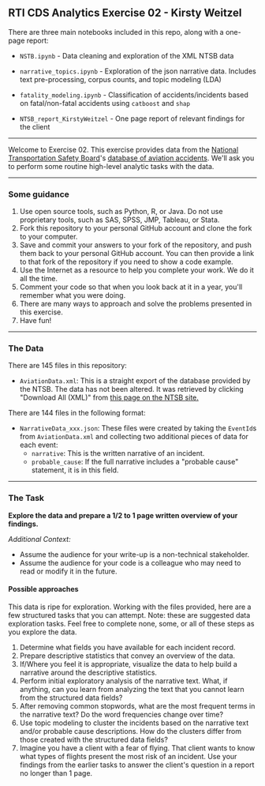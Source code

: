 ## RTI CDS Analytics Exercise 02 - Kirsty Weitzel


There are three main notebooks included in this repo, along with a one-page report:

- `NSTB.ipynb` - Data cleaning and exploration of the XML NTSB data

- `narrative_topics.ipynb` - Exploration of the json narrative data. Includes text pre-processing, corpus counts, and topic modeling (LDA)

- `fatality_modeling.ipynb` - Classification of accidents/incidents based on fatal/non-fatal accidents using `catboost` and `shap`

- `NTSB_report_KirstyWeitzel` - One page report of relevant findings for the client


--------

Welcome to Exercise 02. This exercise provides data from the [National Transportation Safety Board](http://www.ntsb.gov/Pages/default.aspx)'s [database of aviation accidents](http://www.ntsb.gov/_layouts/ntsb.aviation/index.aspx). We'll ask you to perform some routine high-level analytic tasks with the data. 

----

### Some guidance

1. Use open source tools, such as Python, R, or Java. Do not use proprietary tools, such as SAS, SPSS, JMP, Tableau, or Stata. 
2. Fork this repository to your personal GitHub account and clone the fork to your computer.
3. Save and commit your answers to your fork of the repository, and push them back to your personal GitHub account. You can then provide a link to that fork of the repository if you need to show a code example.
4. Use the Internet as a resource to help you complete your work. We do it all the time.
5. Comment your code so that when you look back at it in a year, you'll remember what you were doing.
6. There are many ways to approach and solve the problems presented in this exercise.
7. Have fun!

----

### The Data

There are 145 files in this repository:

- `AviationData.xml`: This is a straight export of the database provided by the NTSB. The data has not been altered. It was retrieved by clicking "Download All (XML)" from [this page on the NTSB site.](http://www.ntsb.gov/_layouts/ntsb.aviation/index.aspx)

There are 144 files in the following format:

- `NarrativeData_xxx.json`: These files were created by taking the `EventId`s from `AviationData.xml` and collecting two additional pieces of data for each event: 
  - `narrative`: This is the written narrative of an incident.
  - `probable_cause`: If the full narrative includes a "probable cause" statement, it is in this field. 

----

### The Task

**Explore the data and prepare a 1/2 to 1 page written overview of your findings.**

_Additional Context:_

* Assume the audience for your write-up is a non-technical stakeholder. 
* Assume the audience for your code is a colleague who may need to read or modify it in the future. 

#### Possible approaches

This data is ripe for exploration. Working with the files provided, here are a few structured tasks that you can attempt. Note: these are suggested data exploration tasks. Feel free to complete none, some, or all of these steps as you explore the data.

1. Determine what fields you have available for each incident record.
2. Prepare descriptive statistics that convey an overview of the data.
3. If/Where you feel it is appropriate, visualize the data to help build a narrative around the descriptive statistics.
4. Perform initial exploratory analysis of the narrative text. What, if anything, can you learn from analyzing the text that you cannot learn from the structured data fields?
5. After removing common stopwords, what are the most frequent terms in the narrative text? Do the word frequencies change over time?
6. Use topic modeling to cluster the incidents based on the narrative text and/or probable cause descriptions. How do the clusters differ from those created with the structured data fields?
7. Imagine you have a client with a fear of flying. That client wants to know what types of flights present the most risk of an incident. Use your findings from the earlier tasks to answer the client's question in a report no longer than 1 page.
